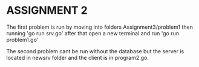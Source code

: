 # ASSIGNMENT 2

The first problem is run by moving into folders Assignment3/problem1 then running 'go run srv.go' after that open a new terminal
and run 'go run problem1.go'

The second problem cant be run without the database but the server is located in newsrv folder and the client is in program2.go.